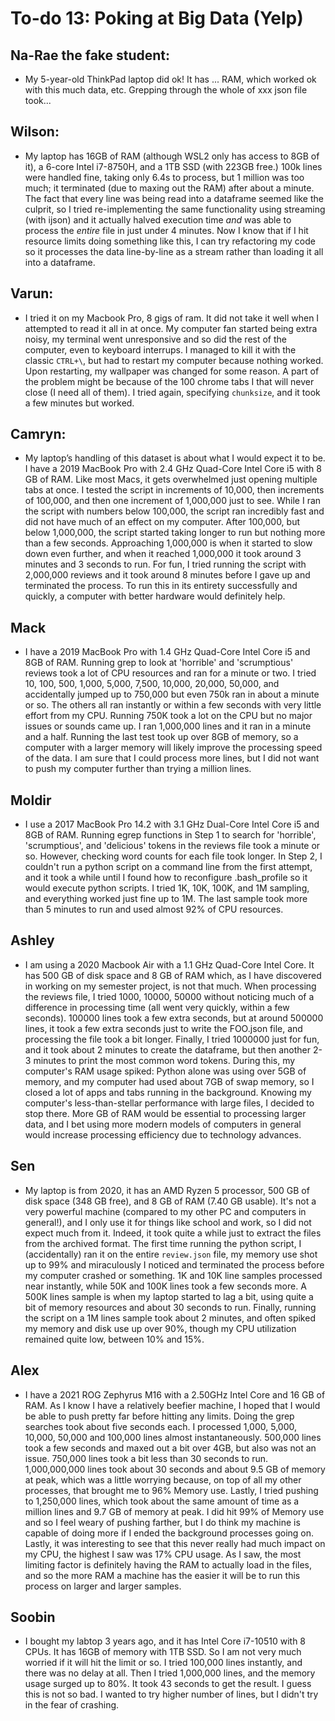 # To-do 13: Poking at Big Data (Yelp)

## Na-Rae the fake student:
- My 5-year-old ThinkPad laptop did ok! It has ... RAM, which worked ok with this much data, etc. Grepping through the whole of xxx json file took...

## Wilson:
- My laptop has 16GB of RAM (although WSL2 only has access to 8GB of it), a 6-core Intel i7-8750H, and a 1TB SSD (with 223GB free.) 100k lines were handled fine, taking only 6.4s to process, but 1 million was too much; it terminated (due to maxing out the RAM) after about a minute. The fact that every line was being read into a dataframe seemed like the culprit, so I tried re-implementing the same functionality using streaming (with ijson) and it actually halved execution time *and* was able to process the *entire* file in just under 4 minutes. Now I know that if I hit resource limits doing something like this, I can try refactoring my code so it processes the data line-by-line as a stream rather than loading it all into a dataframe.

## Varun:
- I tried it on my Macbook Pro, 8 gigs of ram. It did not take it well when I attempted to read it all in at once. My computer fan started being extra noisy, my terminal went unresponsive and so did the rest of the computer, even to keyboard interrups. I managed to kill it with the classic `CTRL+\`, but had to restart my computer because nothing worked. Upon restarting, my wallpaper was changed for some reason. A part of the problem might be because of the 100 chrome tabs I that will never close (I need all of them). I tried again, specifying `chunksize`, and it took a few minutes but worked.

## Camryn:
- My laptop’s handling of this dataset is about what I would expect it to be. I have a 2019 MacBook Pro with 2.4 GHz Quad-Core Intel Core i5 with 8 GB of RAM. Like most Macs, it gets overwhelmed just opening multiple tabs at once. I tested the script in increments of 10,000, then increments of 100,000, and then one increment of 1,000,000 just to see. While I ran the script with numbers below 100,000, the script ran incredibly fast and did not have much of an effect on my computer. After 100,000, but below 1,000,000, the script started taking longer to run but nothing more than a few seconds. Approaching 1,000,000 is when it started to slow down even further, and when it reached 1,000,000 it took around 3 minutes and 3 seconds to run. For fun, I tried running the script with 2,000,000 reviews and it took around 8 minutes before I gave up and terminated the process.  To run this in its entirety successfully and quickly, a computer with better hardware would definitely help.

## Mack
- I have a 2019 MacBook Pro with 1.4 GHz Quad-Core Intel Core i5 and 8GB of RAM. Running grep to look at 'horrible' and 'scrumptious' reviews took a lot of CPU resources and ran for a minute or two. I tried 10, 100, 500, 1,000, 5,000, 7,500, 10,000, 20,000, 50,000, and accidentally jumped up to 750,000 but even 750k ran in about a minute or so. The others all ran instantly or within a few seconds with very little effort from my CPU. Running 750K took a lot on the CPU but no major issues or sounds came up. I ran 1,000,000 lines and it ran in a minute and a half. Running the last test took up over 8GB of memory, so a computer with a larger memory will likely improve the processing speed of the data. I am sure that I could process more lines, but I did not want to push my computer further than trying a million lines.

## Moldir
- I use a 2017 MacBook Pro 14.2 with 3.1 GHz Dual-Core Intel Core i5 and 8GB of RAM. Running egrep functions in Step 1 to search for 'horrible', 'scrumptious', and 'delicious' tokens in the reviews file took a minute or so. However, checking word counts for each file took longer. In Step 2, I couldn't run a python script on a command line from the first attempt, and it took a while until I found how to reconfigure .bash_profile so it would execute python scripts. I tried 1K, 10K, 100K, and 1M sampling, and everything worked just fine up to 1M. The last sample took more than 5 minutes to run and used almost 92% of CPU resources. 

## Ashley
- I am using a 2020 Macbook Air with a 1.1 GHz Quad-Core Intel Core. It has 500 GB of disk space and 8 GB of RAM which, as I have discovered in working on my semester project, is not that much. When processing the reviews file, I tried 1000, 10000, 50000 without noticing much of a difference in processing time (all went very quickly, within a few seconds). 100000 lines took a few extra seconds, but at around 500000 lines, it took a few extra seconds just to write the FOO.json file, and processing the file took a bit longer. Finally, I tried 1000000 just for fun, and it took about 2 minutes to create the dataframe, but then another 2-3 minutes to print the most common word tokens. During this, my computer's RAM usage spiked: Python alone was using over 5GB of memory, and my computer had used about 7GB of swap memory, so I closed a lot of apps and tabs running in the background. Knowing my computer's less-than-stellar performance with large files, I decided to stop there. More GB of RAM would be essential to processing larger data, and I bet using more modern models of computers in general would increase processing efficiency due to technology advances.

## Sen
- My laptop is from 2020, it has an AMD Ryzen 5 processor, 500 GB of disk space (348 GB free), and 8 GB of RAM (7.40 GB usable). It's not a very powerful machine (compared to my other PC and computers in general!), and I only use it for things like school and work, so I did not expect much from it. Indeed, it took quite a while just to extract the files from the archived format. The first time running the python script, I (accidentally) ran it on the entire `review.json` file, my memory use shot up to 99% and miraculously I noticed and terminated the process before my computer crashed or something. 1K and 10K line samples processed near instantly, while 50K and 100K lines took a few seconds more. A 500K lines sample is when my laptop started to lag a bit, using quite a bit of memory resources and about 30 seconds to run. Finally, running the script on a 1M lines sample took about 2 minutes, and often spiked my memory and disk use up over 90%, though my CPU utilization remained quite low, between 10% and 15%. 

## Alex

- I have a 2021 ROG Zephyrus M16 with a 2.50GHz Intel Core and 16 GB of RAM. As I know I have a relatively beefier machine, I hoped that I would be able to push pretty far before hitting any limits. Doing the grep searches took about five seconds each. I processed 1,000, 5,000, 10,000, 50,000 and 100,000 lines almost instantaneously. 500,000 lines took a few seconds and maxed out a bit over 4GB, but also was not an issue. 750,000 lines took a bit less than 30 seconds to run. 1,000,000,000 lines took about 30 seconds and about 9.5 GB of memory at peak, which was a little worrying because, on top of all my other processes, that brought me to 96% Memory use. Lastly, I tried pushing to 1,250,000 lines, which took about the same amount of time as a million lines and 9.7 GB of memory at peak. I did hit 99% of Memory use and so I feel weary of pushing farther, but I do think my machine is capable of doing more if I ended the background processes going on. Lastly, it was interesting to see that this never really had much impact on my CPU, the highest I saw was 17% CPU usage. As I saw, the most limiting factor is definitely having the RAM to actually load in the files, and so the more RAM a machine has the easier it will be to run this process on larger and larger samples.

## Soobin
- I bought my labtop 3 years ago, and it has Intel Core i7-10510 with 8 CPUs. It has 16GB of memory with 1TB SSD. So I am not very much worried if it will hit the limit or so. I tried 100,000 lines instantly, and there was no delay at all. Then I tried 1,000,000 lines, and the memory usage surged up to 80%. It took 43 seconds to get the result. I guess this is not so bad. I wanted to try higher number of lines, but I didn't try in the fear of crashing.
